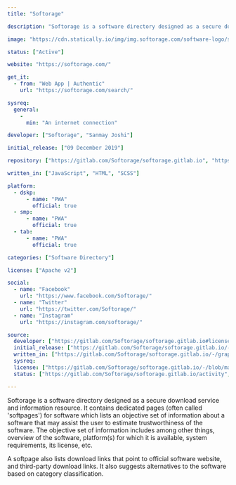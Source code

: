 ```yaml
---
title: "Softorage"

description: "Softorage is a software directory designed as a secure download service and information resource"

image: "https://cdn.statically.io/img/img.softorage.com/software-logo/softorage.png?h=64"

status: ["Active"]

website: "https://softorage.com/"

get_it:
  - from: "Web App | Authentic"
    url: "https://softorage.com/search/"

sysreq:
  general:
    -
      min: "An internet connection"

developer: ["Softorage", "Sanmay Joshi"]

initial_release: ["09 December 2019"]

repository: ["https://gitlab.com/Softorage/softorage.gitlab.io", "https://github.com/Softorage/Softorage"]

written_in: ["JavaScript", "HTML", "SCSS"]

platform:
  - dskp:
      - name: "PWA"
        official: true
  - smp:
      - name: "PWA"
        official: true
  - tab:
      - name: "PWA"
        official: true

categories: ["Software Directory"]

license: ["Apache v2"]

social:
  - name: "Facebook"
    url: "https://www.facebook.com/Softorage/"
  - name: "Twitter"
    url: "https://twitter.com/Softorage/"
  - name: "Instagram"
    url: "https://instagram.com/softorage/"

source:
  developer: ["https://gitlab.com/Softorage/softorage.gitlab.io#license", "https://gitlab.com/Softorage/softorage.gitlab.io/-/blob/master/LICENSE"]
  initial_release: ["https://gitlab.com/Softorage/softorage.gitlab.io/-/commits/v0.0.1"]
  written_in: ["https://gitlab.com/Softorage/softorage.gitlab.io/-/graphs/master/charts"]
  sysreq:
  license: ["https://gitlab.com/Softorage/softorage.gitlab.io/-/blob/master/LICENSE"]
  status: ["https://gitlab.com/Softorage/softorage.gitlab.io/activity", "https://gitlab.com/Softorage/softorage.gitlab.io/-/commits/master"]

---
```

  Softorage is a software directory designed as a secure download service and information resource. It contains dedicated pages (often called 'softpages') for software which lists an objective set of information about a software that may assist the user to estimate trustworthiness of the software. The objective set of information includes among other things, overview of the software, platform(s) for which it is available, system requirements, its license, etc.
  
  A softpage also lists download links that point to official software website, and third-party download links. It also suggests alternatives to the software based on category classification.
